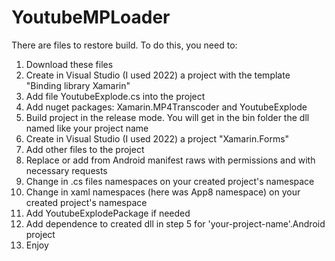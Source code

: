 # YoutubeMPLoader
There are files to restore build. To do this, you need to:
<ol>
<li>Download these files</li>
<li>Create in Visual Studio (I used 2022) a project with the template "Binding library Xamarin"</li>
<li>Add file YoutubeExplode.cs into the project</li>
<li>Add nuget packages: Xamarin.MP4Transcoder and YoutubeExplode</li>
<li>Build project in the release mode. You will get in the bin folder the dll named like your project name</li>
<li>Create in Visual Studio (I used 2022) a project "Xamarin.Forms"</li>
<li>Add other files to the project</li>
<li>Replace or add from Android manifest raws with permissions and with necessary requests </li>
<li>Change in .cs files namespaces on your created project's namespace</li>
<li>Change in xaml namespaces (here was App8 namespace) on your created project's namespace</li>
<li>Add YoutubeExplodePackage if needed</li>
<li>Add dependence to created dll in step 5 for 'your-project-name'.Android project </li>
<li>Enjoy</li>
</ol>
